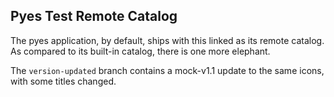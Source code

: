 ## Pyes Test Remote Catalog

The pyes application, by default, ships with this linked as its remote catalog. As compared to its built-in catalog, there is one more elephant.

The `version-updated` branch contains a mock-v1.1 update to the same icons, with some titles changed.
